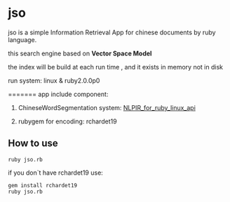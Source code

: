 # jso
jso is a simple Information Retrieval App for chinese documents by ruby language.

this search engine based on **Vector Space Model**

the index will be build at each run time , and it exists in memory not in disk

run system:
linux & ruby2.0.0p0 


=======
app include component:

1. ChineseWordSegmentation system: [NLPIR_for_ruby_linux_api](https://github.com/JoeWoo/NLPIR_for_ruby_linux_api)  

2. rubygem for encoding: rchardet19

## How to use
	ruby jso.rb

if you don`t have rchardet19 use:

	gem install rchardet19
	ruby jso.rb
